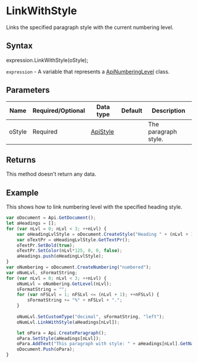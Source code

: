 # LinkWithStyle

Links the specified paragraph style with the current numbering level.

## Syntax

expression.LinkWithStyle(oStyle);

`expression` - A variable that represents a [ApiNumberingLevel](../ApiNumberingLevel.md) class.

## Parameters

| **Name** | **Required/Optional** | **Data type** | **Default** | **Description** |
| ------------- | ------------- | ------------- | ------------- | ------------- |
| oStyle | Required | [ApiStyle](../../ApiStyle/ApiStyle.md) |  | The paragraph style. |

## Returns

This method doesn't return any data.

## Example

This shows how to link numbering level with the specified heading style.

```javascript
var oDocument = Api.GetDocument();
let aHeadings = [];
for (var nLvl = 0; nLvl < 3; ++nLvl) {
    var oHeadingLvlStyle = oDocument.CreateStyle("Heading " + (nLvl + 1));
    var oTextPr = oHeadingLvlStyle.GetTextPr();
    oTextPr.SetBold(true);
    oTextPr.SetColor(nLvl*125, 0, 0, false);
    aHeadings.push(oHeadingLvlStyle);
}
var oNumbering = oDocument.CreateNumbering("numbered");
var oNumLvl, sFormatString;
for (var nLvl = 0; nLvl < 3; ++nLvl) {
    oNumLvl = oNumbering.GetLevel(nLvl);
    sFormatString = "";
    for (var nFSLvl = 1; nFSLvl <= (nLvl + 1); ++nFSLvl) {
        sFormatString += "%" + nFSLvl + ".";
    }
        
    oNumLvl.SetCustomType("decimal", sFormatString, "left");
    oNumLvl.LinkWithStyle(aHeadings[nLvl]);

    let oPara = Api.CreateParagraph();
    oPara.SetStyle(aHeadings[nLvl]);
    oPara.AddText("This paragraph with style: " + aHeadings[nLvl].GetName());
    oDocument.Push(oPara);
}
```

